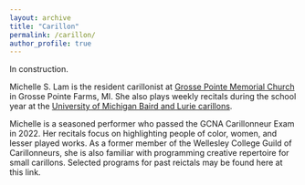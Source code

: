 ```yaml
---
layout: archive
title: "Carillon"
permalink: /carillon/
author_profile: true
---
```


In construction.

Michelle S. Lam is the resident carillonist at [Grosse Pointe Memorial Church](https://gpmchurch.org/) in Grosse Pointe Farms, MI. She also plays weekly recitals during the school year at the [University of Michigan Baird and Lurie carillons](https://smtd.umich.edu/departments/organ/carillons/). 

Michelle is a seasoned performer who passed the GCNA Carillonneur Exam in 2022. Her recitals focus on highlighting people of color, women, and lesser played works. As a former member of the Wellesley College Guild of Carillonneurs, she is also familiar with programming creative repertoire for small carillons. Selected programs for past reictals may be found here at this link. 
